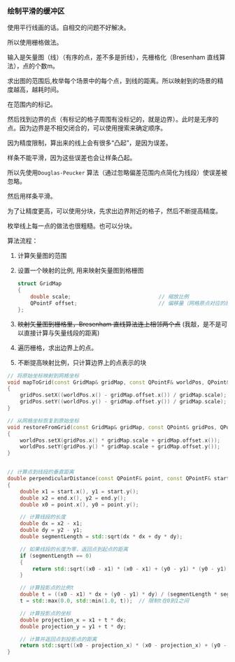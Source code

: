 



### 绘制平滑的缓冲区

使用平行线画的话。自相交的问题不好解决。

所以使用栅格做法。

输入是矢量图（线）（有序的点，差不多是折线），先栅格化（Bresenham 直线算法），点的个数m。

求出图的范围后,枚举每个场景中的每个点，到线的距离。所以映射到的场景的精度越高，越耗时间。

在范围内的标记。

然后找到边界的点（有标记的格子周围有没标记的，就是边界）。此时是无序的点。因为边界是不相交闭合的，可以使用搜索来确定顺序。



因为精度限制，算出来的线上会有很多“凸起”，是因为误差。

样条不能平滑，因为这些误差也会让样条凸起。

所以先使用`Douglas-Peucker` 算法（通过忽略偏差范围内点简化为线段）使误差被忽略。

然后用样条平滑。



为了让精度更高，可以使用分块，先求出边界附近的格子，然后不断提高精度。

枚举线上每一点的做法也很粗糙。也可以分块。





算法流程：

1. 计算矢量图的范围

2. 设置一个映射的比例, 用来映射矢量图到格栅图

   ```cpp
   struct GridMap
   {
       double scale;                            // 缩放比例
       QPointF offset;                          // 偏移量（网格原点对应的原来坐标）
   };
   ```

3. ~~映射矢量图到栅格里，Bresenham 直线算法连上相邻两个点~~    (我敲，是不是可以直接计算与矢量线段的距离)
4. 遍历栅格，求出边界上的点。
5. 不断提高映射比例，只计算边界上的点表示的块



```cpp
// 将原始坐标映射到网格坐标
void mapToGrid(const GridMap& gridMap, const QPointF& worldPos, QPoint& gridPos)
{
    gridPos.setX((worldPos.x() - gridMap.offset.x()) / gridMap.scale);
    gridPos.setY((worldPos.y() - gridMap.offset.y()) / gridMap.scale);
}

// 从网格坐标恢复到原始坐标
void restoreFromGrid(const GridMap& gridMap, const QPoint& gridPos, QPointF& worldPos)
{
    worldPos.setX(gridPos.x() * gridMap.scale + gridMap.offset.x());
    worldPos.setY(gridPos.y() * gridMap.scale + gridMap.offset.y());
}


// 计算点到线段的垂直距离
double perpendicularDistance(const QPointF& point, const QPointF& start, const QPointF& end) 
{
    double x1 = start.x(), y1 = start.y();
    double x2 = end.x(), y2 = end.y();
    double x0 = point.x(), y0 = point.y();

    // 计算线段的长度
    double dx = x2 - x1;
    double dy = y2 - y1;
    double segmentLength = std::sqrt(dx * dx + dy * dy);

    // 如果线段的长度为零，返回点到起点的距离
    if (segmentLength == 0) 
    {
        return std::sqrt((x0 - x1) * (x0 - x1) + (y0 - y1) * (y0 - y1));
    }

    // 计算投影点的比例t
    double t = ((x0 - x1) * dx + (y0 - y1) * dy) / (segmentLength * segmentLength);
    t = std::max(0.0, std::min(1.0, t));  // 限制t在0到1之间

    // 计算投影点的坐标
    double projection_x = x1 + t * dx;
    double projection_y = y1 + t * dy;

    // 计算并返回点到投影点的距离
    return std::sqrt((x0 - projection_x) * (x0 - projection_x) + (y0 - projection_y) * (y0 - projection_y));
}
```









